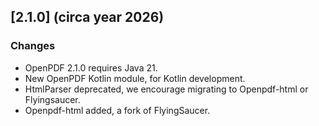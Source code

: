 ## [2.1.0] (circa year 2026)

### Changes
- OpenPDF 2.1.0 requires Java 21.
- New OpenPDF Kotlin module, for Kotlin development.
- HtmlParser deprecated, we encourage migrating to Openpdf-html or Flyingsaucer.
- Openpdf-html added, a fork of FlyingSaucer.
